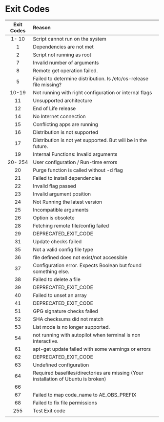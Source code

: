 # Exit Codes

| Exit Codes | Reason                                                                             |
|:----------:|:---------------------------------------------------------------------------------- |
|   1- 10    | Script cannot run on the system                                                    |
|     1      | Dependencies are not met                                                           |
|     2      | Script not running as root                                                         |
|     7      | Invalid number of arguments                                                        |
|     8      | Remote get operation failed.                                                       |
|     5      | Failed to determine distribution. Is /etc/os-release file missing?                 |
|   10-19    | Not running with right configuration or internal flags                             |
|     11     | Unsupported architecture                                                           |
|     12     | End of Life release                                                                |
|     14     | No Internet connection                                                             |
|     15     | Conflicting apps are running                                                       |
|     16     | Distribution is not supported                                                      |
|     17     | Distribution is not yet supported. But will be in the future.                      |
|     19     | Internal Functions: Invalid arguments                                              |
|  20- 254   | User configuration / Run-time errors                                               |
|     20     | Purge function is  called without -d flag                                          |
|     21     | Failed to install dependencies                                                     |
|     22     | Invalid flag passed                                                                |
|     23     | Invalid argument position                                                          |
|     24     | Not Running the latest version                                                     |
|     25     | Incompatible arguments                                                             |
|     26     | Option is obsolete                                                                 |
|     28     | Fetching remote file/config failed                                                 |
|     29     | DEPRECATED_EXIT_CODE                                                               |
|     31     | Update checks failed                                                               |
|     35     | Not a valid config file type                                                       |
|     36     | file defined does not exist/not accessible                                         |
|     37     | Configuration error. Expects Boolean but found something else.                     |
|     38     | Failed to delete a file                                                            |
|     39     | DEPRECATED_EXIT_CODE                                                               |
|     40     | Failed to unset an array                                                           |
|     41     | DEPRECATED_EXIT_CODE                                                               |
|     51     | GPG signature checks failed                                                        |
|     52     | SHA checksums did not match                                                        |
|     53     | List mode is no longer supported.                                                  |
|     54     | not running with autopilot when terminal is non interactive.                       |
|     61     | apt-get update failed with some warnings or errors                                 |
|     62     | DEPRECATED_EXIT_CODE                                                               |
|     63     | Undefined configuration                                                            |
|     64     | Required basefiles/directories are missing (Your installation of Ubuntu is broken) |
|     66     |                                                                                    |
|     67     | Failed to map code_name to AE_OBS_PREFIX                                           |
|     68     | Failed to fix file permissions                                                     |
|    255     | Test Exit code                                                                     |
|            |                                                                                    |
